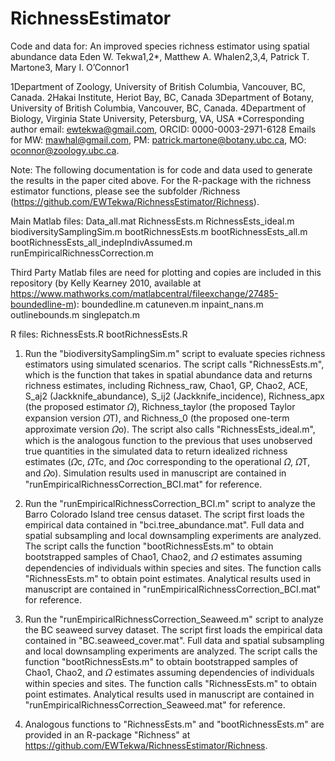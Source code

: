 # RichnessEstimator
Code and data for:
An improved species richness estimator using spatial abundance data
Eden W. Tekwa1,2*, Matthew A. Whalen2,3,4, Patrick T. Martone3, Mary I. O’Connor1

1Department of Zoology, University of British Columbia, Vancouver, BC, Canada.
2Hakai Institute, Heriot Bay, BC, Canada
3Department of Botany, University of British Columbia, Vancouver, BC, Canada.
4Department of Biology, Virginia State University, Petersburg, VA, USA
*Corresponding author email: ewtekwa@gmail.com, ORCID: 0000-0003-2971-6128
Emails for MW: mawhal@gmail.com, PM: patrick.martone@botany.ubc.ca, MO: oconnor@zoology.ubc.ca.


Note: The following documentation is for code and data used to generate the results in the paper cited above. For the R-package with the richness estimator functions, please see the subfolder /Richness (https://github.com/EWTekwa/RichnessEstimator/Richness).

Main Matlab files:
Data_all.mat
RichnessEsts.m
RichnessEsts_ideal.m
biodiversitySamplingSim.m
bootRichnessEsts.m
bootRichnessEsts_all.m
bootRichnessEsts_all_indepIndivAssumed.m
runEmpiricalRichnessCorrection.m

Third Party Matlab files are need for plotting and copies are included in this repository (by Kelly Kearney 2010, available at https://www.mathworks.com/matlabcentral/fileexchange/27485-boundedline-m):
boundedline.m
catuneven.m
inpaint_nans.m
outlinebounds.m
singlepatch.m

R files:
RichnessEsts.R
bootRichnessEsts.R

1. Run the "biodiversitySamplingSim.m" script to evaluate species richness estimators using simulated scenarios. The script calls "RichnessEsts.m", which is the function that takes in spatial abundance data and returns richness estimates, including Richness_raw, Chao1, GP, Chao2, ACE, S_aj2 (Jackknife_abundance), S_ij2 (Jackknife_incidence), Richness_apx (the proposed estimator 𝛺), Richness_taylor (the proposed Taylor expansion version 𝛺T), and Richness_0 (the proposed one-term approximate version 𝛺o). The script also calls "RichnessEsts_ideal.m", which is the analogous function to the previous that uses unobserved true quantities in the simulated data to return idealized richness estimates (𝛺c, 𝛺Tc, and 𝛺oc corresponding to the operational 𝛺, 𝛺T, and 𝛺o). Simulation results used in manuscript are contained in "runEmpiricalRichnessCorrection_BCI.mat" for reference.

2. Run the "runEmpiricalRichnessCorrection_BCI.m" script to analyze the Barro Colorado Island tree census dataset. The script first loads the empirical data contained in "bci.tree_abundance.mat". Full data and spatial subsampling and local downsampling experiments are analyzed. The script calls the function "bootRichnessEsts.m" to obtain bootstrapped samples of Chao1, Chao2, and 𝛺 estimates assuming dependencies of individuals within species and sites. The function calls "RichnessEsts.m" to obtain point estimates. Analytical results used in manuscript are contained in "runEmpiricalRichnessCorrection_BCI.mat" for reference.

3. Run the "runEmpiricalRichnessCorrection_Seaweed.m" script to analyze the BC seaweed survey dataset. The script first loads the empirical data contained in "BC.seaweed_cover.mat". Full data and spatial subsampling and local downsampling experiments are analyzed. The script calls the function "bootRichnessEsts.m" to obtain bootstrapped samples of Chao1, Chao2, and 𝛺 estimates assuming dependencies of individuals within species and sites. The function calls "RichnessEsts.m" to obtain point estimates. Analytical results used in manuscript are contained in "runEmpiricalRichnessCorrection_Seaweed.mat" for reference.

4. Analogous functions to "RichnessEsts.m" and "bootRichnessEsts.m" are provided in an R-package "Richness" at https://github.com/EWTekwa/RichnessEstimator/Richness.
